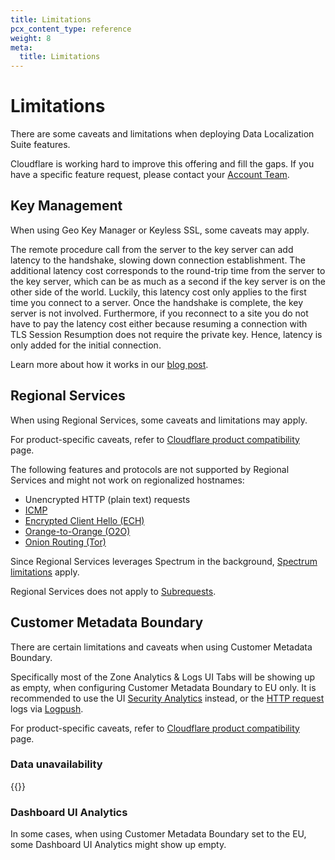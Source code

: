 ```yaml
---
title: Limitations
pcx_content_type: reference
weight: 8
meta:
  title: Limitations
---
```


# Limitations

There are some caveats and limitations when deploying Data Localization Suite features.

Cloudflare is working hard to improve this offering and fill the gaps. If you have a specific feature request, please contact your [Account Team](/support/contacting-cloudflare-support/).

## Key Management

When using Geo Key Manager or Keyless SSL, some caveats may apply.

The remote procedure call from the server to the key server can add latency to the handshake, slowing down connection establishment. The additional latency cost corresponds to the round-trip time from the server to the key server, which can be as much as a second if the key server is on the other side of the world. Luckily, this latency cost only applies to the first time you connect to a server. Once the handshake is complete, the key server is not involved. Furthermore, if you reconnect to a site you do not have to pay the latency cost either because resuming a connection with TLS Session Resumption does not require the private key. Hence, latency is only added for the initial connection.

Learn more about how it works in our [blog post](https://blog.cloudflare.com/geo-key-manager-how-it-works/).

## Regional Services

When using Regional Services, some caveats and limitations may apply.

For product-specific caveats, refer to [Cloudflare product compatibility](/data-localization/compatibility/) page.

The following features and protocols are not supported by Regional Services and might not work on regionalized hostnames:

- Unencrypted HTTP (plain text) requests
- [ICMP](https://www.cloudflare.com/learning/ddos/glossary/internet-control-message-protocol-icmp/)
- [Encrypted Client Hello (ECH)](/ssl/edge-certificates/ech/)
- [Orange-to-Orange (O2O)](/cloudflare-for-platforms/cloudflare-for-saas/saas-customers/how-it-works/)
- [Onion Routing (Tor)](/network/onion-routing/)

Since Regional Services leverages Spectrum in the background, [Spectrum limitations](/spectrum/reference/limitations/) apply.

Regional Services does not apply to [Subrequests](/workers/platform/limits/#subrequests).

## Customer Metadata Boundary

There are certain limitations and caveats when using Customer Metadata Boundary.

Specifically most of the Zone Analytics & Logs UI Tabs will be showing up as empty, when configuring Customer Metadata Boundary to EU only. It is recommended to use the UI [Security Analytics](/waf/analytics/security-analytics/) instead, or the [HTTP request](/logs/reference/log-fields/zone/http_requests/) logs via [Logpush](/logs/about/).

For product-specific caveats, refer to [Cloudflare product compatibility](/data-localization/compatibility/) page.

### Data unavailability

{{<render file="_customer_metadata_boundary_error.md" productFolder="analytics">}}

### Dashboard UI Analytics

In some cases, when using Customer Metadata Boundary set to the EU, some Dashboard UI Analytics might show up empty.